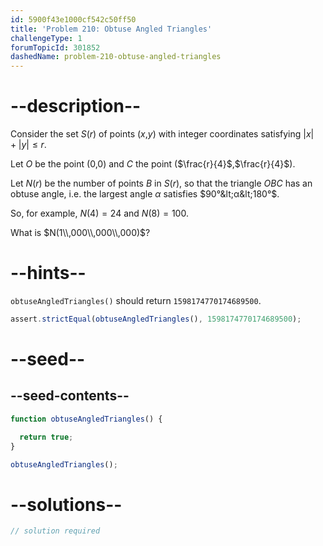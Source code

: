 ```yaml
---
id: 5900f43e1000cf542c50ff50
title: 'Problem 210: Obtuse Angled Triangles'
challengeType: 1
forumTopicId: 301852
dashedName: problem-210-obtuse-angled-triangles
---
```


# --description--

Consider the set $S(r)$ of points ($x$,$y$) with integer coordinates satisfying $|x| + |y| ≤ r$.

Let $O$ be the point (0,0) and $C$ the point ($\frac{r}{4}$,$\frac{r}{4}$).

Let $N(r)$ be the number of points $B$ in $S(r)$, so that the triangle $OBC$ has an obtuse angle, i.e. the largest angle $α$ satisfies $90°&lt;α&lt;180°$.

So, for example, $N(4)=24$ and $N(8)=100$.

What is $N(1\\,000\\,000\\,000)$?

# --hints--

`obtuseAngledTriangles()` should return `1598174770174689500`.

```js
assert.strictEqual(obtuseAngledTriangles(), 1598174770174689500);
```

# --seed--

## --seed-contents--

```js
function obtuseAngledTriangles() {

  return true;
}

obtuseAngledTriangles();
```

# --solutions--

```js
// solution required
```
